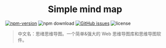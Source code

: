 <h1 align="center">Simple mind map</h1>

[![npm-version](https://img.shields.io/npm/v/simple-mind-map)](https://www.npmjs.com/package/simple-mind-map)
![npm download](https://img.shields.io/npm/dm/simple-mind-map)
[![GitHub issues](https://img.shields.io/github/issues/hraulein/mind-map)](https://github.com/hraulein/mind-map/issues)
![license](https://img.shields.io/npm/l/express.svg)

> 中文名：思绪思维导图。一个简单&强大的 Web 思维导图库和思维导图软件。